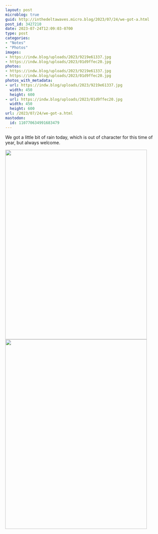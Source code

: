 ```yaml
---
layout: post
microblog: true
guid: http://inthedeltawaves.micro.blog/2023/07/24/we-got-a.html
post_id: 3427210
date: 2023-07-24T12:09:03-0700
type: post
categories:
- "Notes"
- "Photos"
images:
- https://indw.blog/uploads/2023/9219e61337.jpg
- https://indw.blog/uploads/2023/01d9ffec20.jpg
photos:
- https://indw.blog/uploads/2023/9219e61337.jpg
- https://indw.blog/uploads/2023/01d9ffec20.jpg
photos_with_metadata:
- url: https://indw.blog/uploads/2023/9219e61337.jpg
  width: 450
  height: 600
- url: https://indw.blog/uploads/2023/01d9ffec20.jpg
  width: 450
  height: 600
url: /2023/07/24/we-got-a.html
mastodon:
  id: 110770634991683479
---
```

We got a little bit of rain today, which is out of character for this time of year, but always welcome. 

<img src="uploads/2023/9219e61337.jpg" width="450" height="600" alt="">

<img src="uploads/2023/01d9ffec20.jpg" width="450" height="600" alt="">
